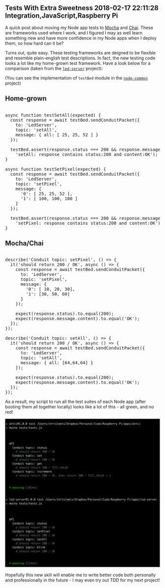 Tests With Extra Sweetness
2018-02-17 22:11:28
Integration,JavaScript,Raspberry Pi
---

A quick post about moving my Node app tests to <a href="https://mochajs.org/">Mocha</a> and <a href="http://chaijs.com/">Chai</a>. These are frameworks used where I work, and I figured I may as well learn something new and have more confidence in my Node apps when I deploy them, so how hard can it be?

Turns out, quite easy. These testing frameworks are deigned to be flexible and resemble plain-english test descriptions. In fact, the new testing code looks a lot like my home-grown test framework. Have a look below for a comparison (taken from the <a href="https://github.com/C-D-Lewis/led-server"><code>led-server</code></a> project):

(You can see the implementation of <code>testBed</code> module in the <a href="https://github.com/C-D-Lewis/node-common/blob/master/testBed.js"><code>node-common</code></a> project)

## Home-grown

<!-- language="js" -->
<pre><div class="code-block">
async function testSetAll(expected) {
  const response = await testBed.sendConduitPacket({
    to: 'LedServer',
    topic: 'setAll',
    message: { all: [ 25, 25, 52 ] }
  });

  testBed.assert(response.status === 200 && response.message.content === 'OK',
    'setAll: response contains status:200 and content:OK');
}

async function testSetPixel(expected) {
  const response = await testBed.sendConduitPacket({
    to: 'LedServer',
    topic: 'setPixel',
    message: {
      '0': [ 25, 25, 52 ],
      '1': [ 100, 100, 100 ]
    }
  });

  testBed.assert(response.status === 200 && response.message.content === 'OK',
    'setPixel: response contains status:200 and content:OK');
}
</div></pre>

## Mocha/Chai

<!-- language="js" -->
<pre><div class="code-block">
describe('Conduit topic: setPixel', () => {
  it('should return 200 / OK', async () => {
    const response = await testBed.sendConduitPacket({
      to: 'LedServer',
      topic: 'setPixel',
      message: {
        '0': [ 10, 20, 30],
        '1': [30, 50, 60]
      }
    });

    expect(response.status).to.equal(200);
    expect(response.message.content).to.equal('OK');
  });
});

describe('Conduit topic: setAll', () => {
  it('should return 200 / OK', async () => {
    const response = await testBed.sendConduitPacket({
      to: 'LedServer',
      topic: 'setAll',
      message: { all: [64,64,64] }
    });

    expect(response.status).to.equal(200);
    expect(response.message.content).to.equal('OK');
  });
});
</div></pre>

As a result, my script to run all the test suites of each Node app (after booting them all together locally) looks like a lot of this - all green, and no red!

![](/assets/import/media/2018/02/screen-shot-2018-02-17-at-22-09-10.png)

Hopefully this new skill will enable me to write better code both personally and professionally in the future - I may even try out TDD for my next project!

